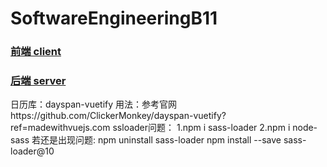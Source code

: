 # SoftwareEngineeringB11
### [前端 client](/client)
### [后端 server](/server)
日历库：dayspan-vuetify
用法：参考官网https://github.com/ClickerMonkey/dayspan-vuetify?ref=madewithvuejs.com
ssloader问题：
1.npm i sass-loader
2.npm i node-sass
若还是出现问题:
npm uninstall sass-loader
npm install --save sass-loader@10
